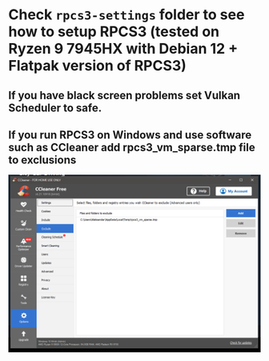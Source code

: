 # Check `rpcs3-settings` folder to see how to setup RPCS3 (tested on Ryzen 9 7945HX with Debian 12 + Flatpak version of RPCS3)
## If you have black screen problems set Vulkan Scheduler to safe.
## If you run RPCS3 on Windows and use software such as CCleaner add rpcs3_vm_sparse.tmp file to exclusions
<img src="./rpcs3-sparse-fix.png" />